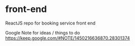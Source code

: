 # front-end
ReactJS repo for booking service front end

Google Note for ideas / things to do 
https://keep.google.com/#NOTE/1450216636870.28301374
